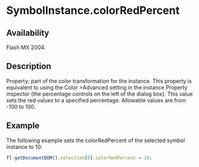 # SymbolInstance.colorRedPercent

## Availability

Flash MX 2004.

## Description

Property; part of the color transformation for the instance. This property is equivalent to using the Color >Advanced setting in the instance Property inspector (the percentage controls on the left of the dialog box). This value sets the red values to a specified percentage. Allowable values are from -100 to 100.

## Example

The following example sets the colorRedPercent of the selected symbol instance to 10:

```javascript
fl.getDocumentDOM().selection[0].colorRedPercent = 10;
```
